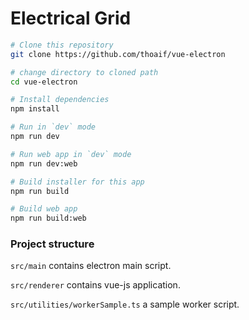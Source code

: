 
# Electrical Grid

```bash
# Clone this repository
git clone https://github.com/thoaif/vue-electron

# change directory to cloned path
cd vue-electron

# Install dependencies
npm install

# Run in `dev` mode
npm run dev

# Run web app in `dev` mode
npm run dev:web

# Build installer for this app
npm run build

# Build web app
npm run build:web
```

### Project structure

`src/main` contains electron main script.

`src/renderer` contains vue-js application.

`src/utilities/workerSample.ts` a sample worker script.
